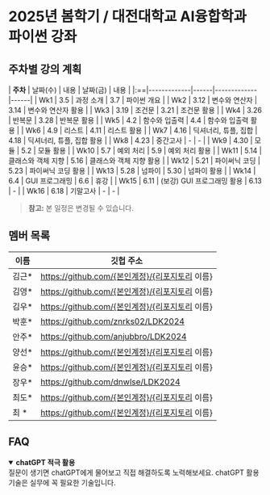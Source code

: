 # 2025년 봄학기 / 대전대학교 AI융합학과 파이썬 강좌

## 주차별 강의 계획

| **주차** | 날짜(수) | 내용 | 날짜(금) | 내용 |
|:==|-------------|------|-------------|------|
| Wk1 | 3.5  | 과정 소개 | 3.7  | 파이썬 개요 |
| Wk2 | 3.12 | 변수와 연산자 | 3.14 | 변수와 연산자 활용 |
| Wk3 | 3.19 | 조건문 | 3.21 | 조건문 활용 |
| Wk4 | 3.26 | 반복문 | 3.28 | 반복문 활용 |
| Wk5 | 4.2  | 함수와 입출력 | 4.4  | 함수와 입출력 활용 |
| Wk6 | 4.9  | 리스트 | 4.11 | 리스트 활용 |
| Wk7 | 4.16 | 딕셔너리, 튜플, 집합 | 4.18 | 딕셔너리, 튜플, 집합 활용 |
| Wk8 | 4.23 | 중간고사 | - | - |
| Wk9  | 4.30 | 모듈 | 5.2  | 모듈 활용 |
| Wk10 | 5.7  | 예외 처리 | 5.9  | 예외 처리 활용 |
| Wk11 | 5.14 | 클래스와 객체 지향 | 5.16 | 클래스와 객체 지향 활용 |
| Wk12 | 5.21 | 파이써닉 코딩 | 5.23 | 파이써닉 코딩 활용 |
| Wk13 | 5.28 | 넘파이 | 5.30 | 넘파이 활용 |
| Wk14 | 6.4  | GUI 프로그래밍 | 6.6  | 휴강 |
| Wk15 | 6.11 | (보강) GUI 프로그래밍 활용 | 6.13 | - |
| Wk16 | 6.18 | 기말고사 | - | - |

> **참고:** 본 일정은 변경될 수 있습니다.

## 멤버 목록

|이름|깃헙 주소|
|------|---|
|김근*	|https://github.com/{본인계정}/{리포지토리 이름} |
|김영*	|https://github.com/{본인계정}/{리포지토리 이름} |
|김우*	|https://github.com/{본인계정}/{리포지토리 이름} |
|박훈*	|https://github.com/znrks02/LDK2024 |
|안주*	|https://github.com/anjubbro/LDK2024 |
|양선*	|https://github.com/{본인계정}/{리포지토리 이름} |
|윤승*	|https://github.com/{본인계정}/{리포지토리 이름} |
|장우*	|https://github.com/dnwlse/LDK2024 |
|최도*	|https://github.com/{본인계정}/{리포지토리 이름} |
|최  *	|https://github.com/{본인계정}/{리포지토리 이름} |

## FAQ

<details open>
<summary><b> chatGPT 적극 활용</b></summary>
질문이 생기면 chatGPT에게 물어보고 직접 해결하도록 노력해보세요. 
chatGPT 활용 기술은 실무에 꼭 필요한 기술입니다. 
</details>

